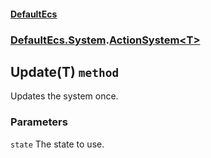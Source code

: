 #### [DefaultEcs](./DefaultEcs.md 'DefaultEcs')
### [DefaultEcs.System](./DefaultEcs.md#DefaultEcs-System 'DefaultEcs.System').[ActionSystem&lt;T&gt;](./DefaultEcs-System-ActionSystem-T-.md 'DefaultEcs.System.ActionSystem&lt;T&gt;')
## Update(T) `method`
Updates the system once.
### Parameters

<a name='DefaultEcs-System-ActionSystem-T--Update(T)-state'></a>
`state`
The state to use.
